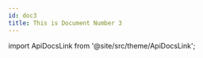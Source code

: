 ```yaml
---
id: doc3
title: This is Document Number 3
---
```

import ApiDocsLink from '@site/src/theme/ApiDocsLink';

<ApiDocsLink type="interface" symbol="GtDocumentMetadataArgs"></ApiDocsLink>